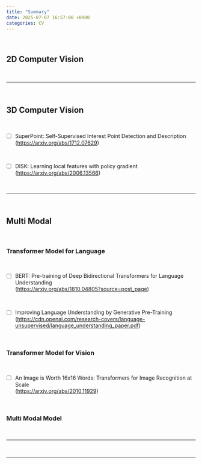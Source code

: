 ```yaml
---
title: "Summary"
date: 2025-07-07 16:57:00 +0900
categories: CV
---
```


&nbsp;

## 2D Computer Vision

<br>

---

<br>

## 3D Computer Vision

<br>

* [ ] SuperPoint: Self-Supervised Interest Point Detection and Description
<br>(<https://arxiv.org/abs/1712.07629>)

<br>

* [ ] DISK: Learning local features with policy gradient
<br>(<https://arxiv.org/abs/2006.13566>)

<br>

---

<br>

## Multi Modal

<br>

### Transformer Model for Language

<br>

* [ ] BERT: Pre-training of Deep Bidirectional Transformers for Language Understanding
<br>(<https://arxiv.org/abs/1810.04805?source=post_page>)

<br>

* [ ] Improving Language Understanding by Generative Pre-Training
<br>(<https://cdn.openai.com/research-covers/language-unsupervised/language_understanding_paper.pdf>)

<br>

### Transformer Model for Vision

<br>

* [ ] An Image is Worth 16x16 Words: Transformers for Image Recognition at Scale
<br>(<https://arxiv.org/abs/2010.11929>)

<br>

### Multi Modal Model

<br>

---

<br>

---
